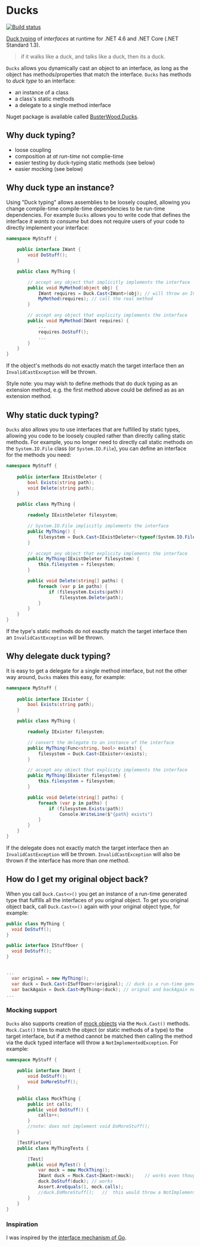 # Ducks

[![Build status](https://ci.appveyor.com/api/projects/status/jeujj9n91gr9t6y7/branch/master?svg=true)](https://ci.appveyor.com/project/busterwood/ducks/branch/master)

[Duck typing](https://en.wikipedia.org/wiki/Duck_typing) of *interfaces* at runtime for .NET 4.6 and .NET Core (.NET Standard 1.3).

> if it walks like a duck, and talks like a duck, then its a duck.

`Ducks` allows you dynamically cast an object to an interface, as long as the object has methods/properties that match the interface.
`Ducks` has methods to *duck type* to an interface:
* an instance of a class
* a class's static methods
* a delegate to a single method interface

Nuget package is available called [BusterWood.Ducks](https://www.nuget.org/packages/BusterWood.Ducks).

## Why duck typing?

* loose coupling
* composition at *at run-time* not complie-time
* easier testing by duck-typing static methods (see below)
* easier mocking (see below)

## Why duck type an instance?

Using "Duck typing" allows assemblies to be loosely coupled, allowing you change compile-time compile-time dependencies to be run-time dependencies.  For example `Ducks` allows you to write code that defines the interface *it wants to consume* but does not require users of your code to directly implement your interface:

```csharp
namespace MyStuff {
	
	public interface IWant {
		void DoStuff();
	}

	public class MyThing {

		// accept any object that implicitly implements the interface
		public void MyMethod(object obj) {
			IWant requires = Duck.Cast<IWant>(obj);	// will throw an InvalidCastExcetpion if obj does not have a 'void DoStuff()'' method
			MyMethod(requires); // call the real method
		}

		// accept any object that explicity implements the interface 
		public void MyMethod(IWant requires) {
			...
			requires.DoStuff();
			...
		}
	}
}
```

If the object's methods do not exactly match the target interface then an `InvalidCastException` will be thrown.

Style note: you may wish to define methods that do duck typing as an extension method, e.g. the first method above could be defined as as an extension method.

## Why static duck typing?

`Ducks` also allows you to use interfaces that are fulfilled by static types, allowing you code to be loosely coupled rather than directly calling static methods.  For example, you no longer need to directly call static methods on the `System.IO.File` class (or `System.IO.File`), you can define an interface for the methods you need:

```csharp
namespace MyStuff {
	
	public interface IExistDeleter {
		bool Exists(string path);
		void Delete(string path);
	}

	public class MyThing {

		readonly IExistDeleter filesystem;

		// System.IO.File implicitly implements the interface
		public MyThing() {
			filesystem = Duck.Cast<IExistDeleter>(typeof(System.IO.File));
		}

		// accept any object that explicity implements the interface 
		public MyThing(IExistDeleter filesystem) {
			this.filesystem = filesystem;
		}

		public void Delete(string[] paths) {
			foreach (var p in paths) {
				if (filesystem.Exists(path))
					filesystem.Delete(path);
			}
		}
	}
}
```

If the type's static methods do not exactly match the target interface then an `InvalidCastException` will be thrown.

## Why delegate duck typing?

It is easy to get a delegate for a single method interface, but not the other way around, `Ducks` makes this easy, for example:

```csharp
namespace MyStuff {
	
	public interface IExister {
		bool Exists(string path);
	}

	public class MyThing {

		readonly IExister filesystem;

		// convert the delegate to an instance of the interface
		public MyThing(Func<string, bool> exists) {
			filesystem = Duck.Cast<IExister>(exists);
		}

		// accept any object that explicity implements the interface 
		public MyThing(IExister filesystem) {
			this.filesystem = filesystem;
		}

		public void Delete(string[] paths) {
			foreach (var p in paths) {
				if (filesystem.Exists(path))
					Console.WriteLine($"{path} exists")
			}
		}
	}
}
```

If the delegate does not exactly match the target interface then an `InvalidCastException` will be thrown.  `InvalidCastException` will also be thrown if the interface has more than one method.

## How do I get my original object back?

When you call `Duck.Cast<>()` you get an instance of a run-time generated type that fulfills all the interfaces of you original object.  To get you original object back, call `Duck.Cast<>()` again with your original object type, for example:

```csharp
public class MyThing {
  void DoStuff();
}

public interface IStuffDoer {
  void DoStuff();
}


...
  var original = new MyThing();
  var duck = Duck.Cast<ISuffDoer>(original); // duck is a run-time generated proxy
  var backAgain = Duck.Cast<MyThing>(duck); // orignal and backAgain now contain a reference to the same object
...
```

### Mocking support

`Ducks` also supports creation of [mock objects](https://en.wikipedia.org/wiki/Mock_object) via the `Mock.Cast()` methods.  `Mock.Cast()` tries to match the object (or static methods of a type) to the target interface, but if a method cannot be matched then calling the method via the duck typed interface will throw a `NotImplementedException`.  For example:

```csharp
namespace MyStuff {
	
	public interface IWant {
		void DoStuff();
		void DoMoreStuff();
	}
	
	public class MockThing {
		public int calls;
		public void DoStuff() {
			calls++;
		}
		//note: does not implement void DoMoreStuff();
	}

	[TestFixture]
	public class MyThingTests {

		[Test]
		public void MyTest() {
			var mock = new MockThing();
			IWant duck = Mock.Cast<IWant>(mock);	// works even though MockThing does not have a DoMoreStuff method
			duck.DoStuff(duck);	// works
			Assert.AreEquals(1, mock.calls);
			//duck.DoMoreStuff();	//  this would throw a NotImplementedException
		}
	}
}
```

### Inspiration

I was inspired by the [interface mechanism of Go](https://golang.org/).

